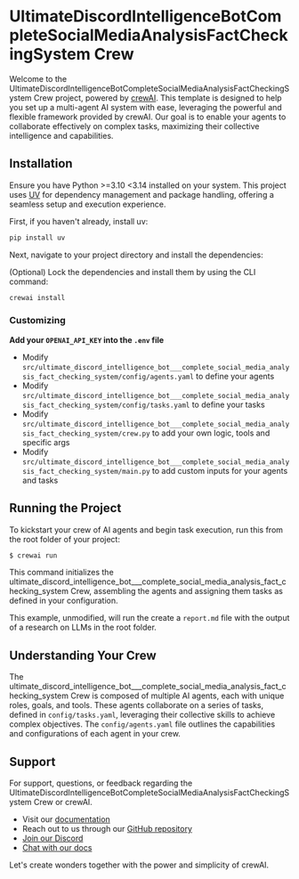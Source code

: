# UltimateDiscordIntelligenceBotCompleteSocialMediaAnalysisFactCheckingSystem Crew

Welcome to the UltimateDiscordIntelligenceBotCompleteSocialMediaAnalysisFactCheckingSystem Crew project, powered by [crewAI](https://crewai.com). This template is designed to help you set up a multi-agent AI system with ease, leveraging the powerful and flexible framework provided by crewAI. Our goal is to enable your agents to collaborate effectively on complex tasks, maximizing their collective intelligence and capabilities.

## Installation

Ensure you have Python >=3.10 <3.14 installed on your system. This project uses [UV](https://docs.astral.sh/uv/) for dependency management and package handling, offering a seamless setup and execution experience.

First, if you haven't already, install uv:

```bash
pip install uv
```

Next, navigate to your project directory and install the dependencies:

(Optional) Lock the dependencies and install them by using the CLI command:
```bash
crewai install
```
### Customizing

**Add your `OPENAI_API_KEY` into the `.env` file**

- Modify `src/ultimate_discord_intelligence_bot___complete_social_media_analysis_fact_checking_system/config/agents.yaml` to define your agents
- Modify `src/ultimate_discord_intelligence_bot___complete_social_media_analysis_fact_checking_system/config/tasks.yaml` to define your tasks
- Modify `src/ultimate_discord_intelligence_bot___complete_social_media_analysis_fact_checking_system/crew.py` to add your own logic, tools and specific args
- Modify `src/ultimate_discord_intelligence_bot___complete_social_media_analysis_fact_checking_system/main.py` to add custom inputs for your agents and tasks

## Running the Project

To kickstart your crew of AI agents and begin task execution, run this from the root folder of your project:

```bash
$ crewai run
```

This command initializes the ultimate_discord_intelligence_bot___complete_social_media_analysis_fact_checking_system Crew, assembling the agents and assigning them tasks as defined in your configuration.

This example, unmodified, will run the create a `report.md` file with the output of a research on LLMs in the root folder.

## Understanding Your Crew

The ultimate_discord_intelligence_bot___complete_social_media_analysis_fact_checking_system Crew is composed of multiple AI agents, each with unique roles, goals, and tools. These agents collaborate on a series of tasks, defined in `config/tasks.yaml`, leveraging their collective skills to achieve complex objectives. The `config/agents.yaml` file outlines the capabilities and configurations of each agent in your crew.

## Support

For support, questions, or feedback regarding the UltimateDiscordIntelligenceBotCompleteSocialMediaAnalysisFactCheckingSystem Crew or crewAI.
- Visit our [documentation](https://docs.crewai.com)
- Reach out to us through our [GitHub repository](https://github.com/joaomdmoura/crewai)
- [Join our Discord](https://discord.com/invite/X4JWnZnxPb)
- [Chat with our docs](https://chatg.pt/DWjSBZn)

Let's create wonders together with the power and simplicity of crewAI.
